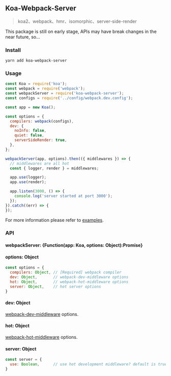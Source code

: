 ## Koa-Webpack-Server

> koa2、webpack、hmr、isomorphic、server-side-render

This package is still on early stage, APIs may have break changes in the near future, so...

### Install

```
yarn add koa-webpack-server
```

### Usage

```javascript
const Koa = require('koa');
const webpack = require('webpack');
const webpackServer = require('koa-webpack-server');
const configs = require('../config/webpack.dev.config');

const app = new Koa();

const options = {
  compilers: webpack(configs),
  dev: {
    noInfo: false,
    quiet: false,
    serverSideRender: true,
  },
};

webpackServer(app, options).then(({ middlewares }) => {
  // middlewares are all hot
  const { logger, render } = middlewares;

  app.use(logger);
  app.use(render);

  app.listen(3000, () => {
    console.log('server started at port 3000');
  });
}).catch((err) => {
});

```

For more information please refer to [examples](https://github.com/kimjuny/koa-webpack-server/tree/master/examples/client-and-server).

### API

#### webpackServer: {Function(app: Koa, options: Object):Promise}

#### options: Object

```javascript
const options = {
  compilers: Object, // [Required] webpack compiler
  dev: Object,       // webpack-dev-middleware options
  hot: Object,       // webpack-hot-middleware options
  server: Object,    // hot server options
}
```

#### dev: Object

[webpack-dev-middleware](https://github.com/webpack/webpack-dev-middleware) options.

#### hot: Object

[webpack-hot-middleware](https://github.com/glenjamin/webpack-hot-middleware) options.

#### server: Object

```javascript
const server = {
  use: Boolean,      // use hot development middleware? default is true
}
```
